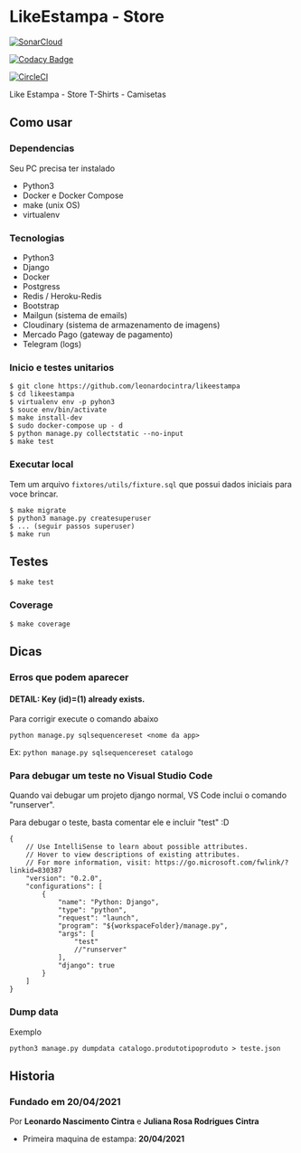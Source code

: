 # LikeEstampa - Store
[![SonarCloud](https://sonarcloud.io/images/project_badges/sonarcloud-orange.svg)](https://sonarcloud.io/summary/new_code?id=leonardocintra_likeestampa)

[![Codacy Badge](https://api.codacy.com/project/badge/Grade/a91ffbdc0959414b836d5ff2848edf73)](https://app.codacy.com/gh/leonardocintra/likeestampa?utm_source=github.com&utm_medium=referral&utm_content=leonardocintra/likeestampa&utm_campaign=Badge_Grade_Settings)


[![CircleCI](https://circleci.com/gh/leonardocintra/likeestampa/tree/main.svg?style=svg)](https://circleci.com/gh/leonardocintra/likeestampa/tree/main)

Like Estampa - Store T-Shirts - Camisetas

## Como usar

### Dependencias
Seu PC precisa ter instalado
- Python3
- Docker e Docker Compose
- make (unix OS)
- virtualenv


### Tecnologias
- Python3
- Django
- Docker
- Postgress
- Redis / Heroku-Redis
- Bootstrap
- Mailgun (sistema de emails)
- Cloudinary (sistema de armazenamento de imagens)
- Mercado Pago (gateway de pagamento)
- Telegram (logs)


### Inicio e testes unitarios

```
$ git clone https://github.com/leonardocintra/likeestampa
$ cd likeestampa
$ virtualenv env -p pyhon3
$ souce env/bin/activate
$ make install-dev
$ sudo docker-compose up - d
$ python manage.py collectstatic --no-input
$ make test
```

### Executar local

Tem um arquivo `fixtores/utils/fixture.sql` que possui dados iniciais para voce brincar.

```
$ make migrate
$ python3 manage.py createsuperuser
$ ... (seguir passos superuser)
$ make run
```


## Testes
```
$ make test
```
### Coverage
```
$ make coverage
```

## Dicas
### Erros que podem aparecer
#### DETAIL:  Key (id)=(1) already exists.
Para corrigir execute o comando abaixo
```
python manage.py sqlsequencereset <nome da app> 
```
Ex: `python manage.py sqlsequencereset catalogo`


### Para debugar um teste no Visual Studio Code

Quando vai debugar um projeto django normal, VS Code inclui o comando "runserver".

Para debugar o teste, basta comentar ele e incluir "test" :D

```
{
    // Use IntelliSense to learn about possible attributes.
    // Hover to view descriptions of existing attributes.
    // For more information, visit: https://go.microsoft.com/fwlink/?linkid=830387
    "version": "0.2.0",
    "configurations": [
        {
            "name": "Python: Django",
            "type": "python",
            "request": "launch",
            "program": "${workspaceFolder}/manage.py",
            "args": [
                "test"
                //"runserver"
            ],
            "django": true
        }
    ]
}
```


### Dump data
Exemplo
```
python3 manage.py dumpdata catalogo.produtotipoproduto > teste.json
```

## Historia
### Fundado em 20/04/2021

Por **Leonardo Nascimento Cintra** e **Juliana Rosa Rodrigues Cintra**

- Primeira maquina de estampa: **20/04/2021**
